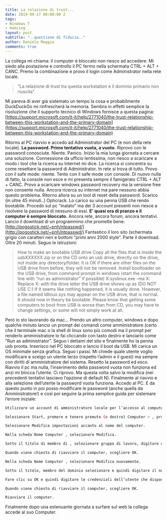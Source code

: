 ```yaml
---
title: La relazione di trust...
date: 2019-09-27 00:00:00 Z
tags:
- Windows 7
- Hakcing
layout: post
subtitle: "..questione di fiducia.."
author: Daniele Moggia
comments: true
---
```


La collega mi chiama: il computer è bloccato non riesco ad accedere.
Mi siedo alla postazione e controllo il PC fermo nella schermata CTRL + ALT + CANC.
Premo la combinazione e provo il login come Administrator nella rete locale.

> “La relazione di trust tra questa workstation e il dominio primario non riuscita”.

Mi pareva di aver già sistemato un tempo la cosa e probabilmente DuckDuckGo mi rinfrescherà la memoria.
Sembra in effetti semplice la risoluzione che il supporto tecnico di Windows fornisce a questa pagina:
[https://support.microsoft.com/it-it/help/2771040/the-trust-relationship-between-this-workstation-and-the-primary-domain](https://support.microsoft.com/it-it/help/2771040/the-trust-relationship-between-this-workstation-and-the-primary-domain)

Ritorno al PC riavvio e accedo ad Administrator del PC (e non della rete locale).
**La password. Primo tentativo vuota, a vuoto.**
Riprovo con le password conosciute.
Niente.
Panico.
Inizio la mia lunga giornata a cercare una soluzione. Connessione da ufficio lentissima, non riesco a scaricare a modo i tool che la ricerca su Internet mi dice.
La ricerca si concentra su come resettare la password di Administrator. In rete si trova di tutto. Provo con il safe mode: niente.
Tento con il safe mode con console. Di nuovo nulla di fatto, la console non esce e mi presenta sempre il famigerato CTRL + ALT + CANC.
Provo a scaricare windows password recovery ma la versione free non consente nulla.
Ancora ricerca su internet ma pare nessuno abbia questo problema.
Ritorno allora su un tool di reset della password. Scarico (in oltre 45 minuti..) Ophcrack.
Lo carico su una penna USB che rendo bootabile.
Procedo sul pc “malato” ma dei 3 account presenti non riesce a risolvere la password di nessuno di essi.
**E’ quasi ora di pranzo e il computer è sempre bloccato.**
Ancora rete, ancora forum, ancora tentativi.
Lancio il download di un programmino che promette bene: [http://pogostick.net/~pnh/ntpasswd/](http://pogostick.net/~pnh/ntpasswd/)
Fantastico il loro sito (schermata grigio con caratteri neri e bottoni “primi anni 2000 style”. Parte il download. Oltre 20 minuti.
Seguo le istruzioni:
>How to make an bootable USB drive
Copy all the files that is inside the usbXXXXXX.zip or on the CD onto an usb drive, directly on the drive, not inside any directory/folder.
It is OK if there are other files on the USB drive from before, they will not be removed.
Install bootloader on the USB drive, from command prompt in windows (start the command line with “run as administrator” if possible)
X:syslinux.exe -ma X:
Replace X: with the drive letter the USB drive shows up as (DO NOT USE C:)
If it seems like nothing happened, it is usually done.
However, a file named ldlinux.sys may appear on the USB drive, that is normal.
It should now in theory be bootable.
Please know that getting some computers to boot from USB is worse than from CD, you may have to change settings, or some will not simply work at all.

Però io sto lavorando da mac… Prendo un altro computer, windows e dopo qualche minuto lancio un prompt dei comandi come amministratore (certo che il terminale mac o la shell di linux sono più comodi ma il prompt per renderlo amministratore lo fai cliccando con tasto destro e lanciarlo come “Run as administrator”.
Seguo i dettami del sito e finalmente ho la penna usb pronta.
Inserisco nel PC bloccato e lancio il boot da USB.
Mi carica un OS minimale senza grafica. Seguo i passi.
Mi chiede quale utente voglio modificare e scelgo un utente terzo (rispetto l’admin e il guest) ma sempre con diritti di amministratore del sistema.
Resetto la password ed esco.
Riavvio il pc ma nulla, l’inserimento della password vuota non funziona ed anzi mi blocca l’utente.
Ci riprovo. Ma questa volta salvo la modifica (nei precedenti tentativi lasciavo l’opzione di default N).
Finalmente al riavvio e alla selezione dell’utente la password vuota funziona.
Accedo al PC. E da questo punto in poi posso modificare le password (anche quella da Amministratore!) e così poi seguire la prima semplice guida per sistemare l’errore iniziale:


```sh
Utilizzare un account di amministratore locale per l’accesso al computer.
```
```sh
Selezionare Start, premere e tenere premuto (o destro) Computer > , proprietà.
```
```sh
Selezionare Modifica impostazioni accanto al nome del computer.
```
```sh
Nella scheda Nome Computer , selezionare Modifica.
```
```sh
Sotto il titolo di membro di , selezionare gruppo di lavoro, digitare un nome di gruppo di lavoro e quindi scegliere OK.
```
```sh
Quando viene chiesto di riavviare il computer, scegliere OK.
```
```sh
Nella scheda Nome Computer , selezionare Modifica nuovamente.
```
```sh
Sotto il titolo, membro del dominio selezionare e quindi digitare il nome di dominio.
```
```sh
Fare clic su OK e quindi digitare le credenziali dell’utente che disponga delle autorizzazioni nel dominio.
```
```sh
Quando viene chiesto di riavviare il computer, scegliere OK.
```
```sh
Riavviare il computer.
```
Finalmente dopo una estenuante giornata a surfare sul web la collega accede al suo Computer.

